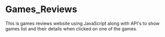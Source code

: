# Games_Reviews
This is games reviews website using JavaScript along with API's to show games list and their details when clicked on one of the games.

